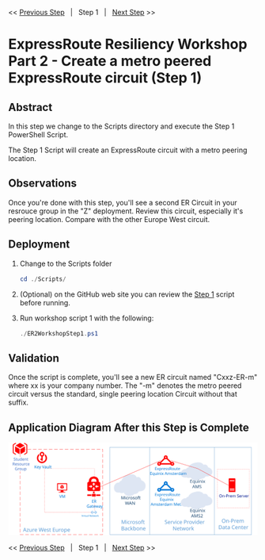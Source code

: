 << [Previous Step][Prev]&nbsp;&nbsp;&nbsp;|&nbsp;&nbsp;&nbsp;Step 1&nbsp;&nbsp;&nbsp;|&nbsp;&nbsp;&nbsp;[Next Step][Next] >>

# ExpressRoute Resiliency Workshop Part 2 - Create a metro peered ExpressRoute circuit (Step 1)

## Abstract

In this step we change to the Scripts directory and execute the Step 1 PowerShell Script.

The Step 1 Script will create an ExpressRoute circuit with a metro peering location.

## Observations

Once you're done with this step, you'll see a second ER Circuit in your resrouce group in the "Z" deployment. Review this circuit, especially it's peering location. Compare with the other Europe West circuit.

## Deployment

1. Change to the Scripts folder

    ```powershell
    cd ./Scripts/
    ```

2. (Optional) on the GitHub web site you can review the [Step 1][Step1] script before running.
3. Run workshop script 1 with the following:

    ```powershell
    ./ER2WorkshopStep1.ps1
    ```

## Validation

Once the script is complete, you'll see a new ER circuit named "Cxxz-ER-m" where xx is your company number. The "-m" denotes the metro peered circuit versus the standard, single peering location Circuit without that suffix.

## Application Diagram After this Step is Complete

[![1]][1]

<< [Previous Step][Prev]&nbsp;&nbsp;&nbsp;|&nbsp;&nbsp;&nbsp;Step 1&nbsp;&nbsp;&nbsp;|&nbsp;&nbsp;&nbsp;[Next Step][Next] >>

<!--Link References-->
[Prev]: ./ERRes2Step0.md
[Next]: ./ERRes2Step2.md
[Step1]: https://github.com/tracsman/vdcWorkshop/blob/main/ERResilience/Scripts/ER2WorkshopStep1.ps1

<!--Image References-->
[1]: ./Media/ERRes2Step1.svg "As built diagram of the environment after step 1"
